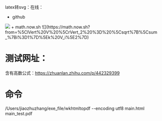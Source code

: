 latex转svg：在线：

+ github
<img src="https://render.githubusercontent.com/render/math?math=%5ClVert%20V%20%5CrVert_2%20%3D%20%5Csqrt%7B%5Csum_%7Bi%3D1%7D%5Ek%20V_i%5E2%7D">
+ math.now.sh
![](https://math.now.sh?from=%5ClVert%20V%20%5CrVert_2%20%3D%20%5Csqrt%7B%5Csum_%7Bi%3D1%7D%5Ek%20V_i%5E2%7D)

# 测试网址：

含有高数公式：https://zhuanlan.zhihu.com/p/442329399


# 命令

/Users/jiaozhuzhang/exe_file/wkhtmltopdf --encoding utf8 main.html main_test.pdf